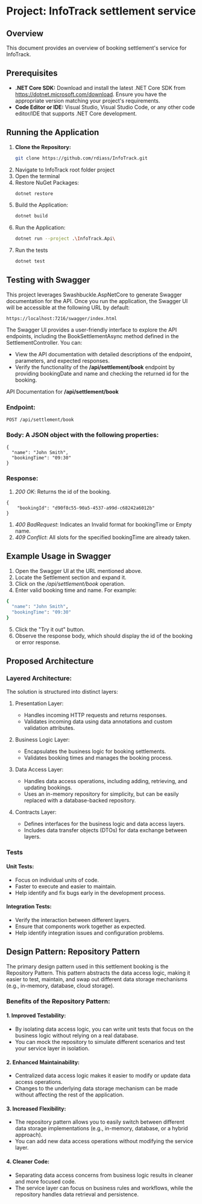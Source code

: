 # Project: InfoTrack settlement service

## Overview

This document provides an overview of booking settlement's service for InfoTrack.

## Prerequisites

* **.NET Core SDK:** Download and install the latest .NET Core SDK from https://dotnet.microsoft.com/download. Ensure you have the appropriate version matching your project's requirements.
* **Code Editor or IDE:** Visual Studio, Visual Studio Code, or any other code editor/IDE that supports .NET Core development.

## Running the Application

1. **Clone the Repository:**
	```bash
   git clone https://github.com/rdiass/InfoTrack.git
	```
1. Navigate to InfoTrack root folder project
1. Open the terminal
1. Restore NuGet Packages:
	```bash
	dotnet restore
	```
1. Build the Application:
	```bash
	dotnet build
	```
1. Run the Application:
	```bash
	dotnet run --project .\InfoTrack.Api\
    ```
1. Run the tests
	```bash
	dotnet test
    ```

## Testing with Swagger

This project leverages Swashbuckle.AspNetCore to generate Swagger documentation for the API. Once you run the application, the Swagger UI will be accessible at the following URL by default:

	https://localhost:7216/swagger/index.html

The Swagger UI provides a user-friendly interface to explore the API endpoints, including the BookSettlementAsync method defined in the SettlementController. You can:

* View the API documentation with detailed descriptions of the endpoint, parameters, and expected responses.
* Verify the functionality of the **/api/settlement/book** endpoint by providing bookingDate and name and checking the returned id for the booking.

API Documentation for **/api/settlement/book**

### Endpoint:

	POST /api/settlement/book

### Body: A JSON object with the following properties:

	{
	  "name": "John Smith",
	  "bookingTime": "09:30"
	}

### Response:

1. *200 OK*: Returns the id of the booking.
```
{
    "bookingId": "d90f8c55-90a5-4537-a99d-c68242a6012b"
}
```
1. *400 BadRequest*: Indicates an Invalid format for bookingTime or Empty name.
1. *409 Conflict*: All slots for the specified bookingTime are already taken.


## Example Usage in Swagger

1. Open the Swagger UI at the URL mentioned above.
1. Locate the Settlement section and expand it.
1. Click on the */api/settlement/book* operation.
1. Enter valid booking time and name. For example:

```bash
{
  "name": "John Smith",
  "bookingTime": "09:30"
}
```

5. Click the "Try it out" button.
1. Observe the response body, which should display the id of the booking or error response.


## Proposed Architecture

### Layered Architecture:

The solution is structured into distinct layers:

1. Presentation Layer:
	- Handles incoming HTTP requests and returns responses.
	- Validates incoming data using data annotations and custom validation attributes.
	
1. Business Logic Layer:
	- Encapsulates the business logic for booking settlements.
	- Validates booking times and manages the booking process.
	
3. Data Access Layer: 
	- Handles data access operations, including adding, retrieving, and updating bookings.
	- Uses an in-memory repository for simplicity, but can be easily replaced with a database-backed repository.

4. Contracts Layer:
	- Defines interfaces for the business logic and data access layers.
	- Includes data transfer objects (DTOs) for data exchange between layers.

### Tests

#### Unit Tests:
- Focus on individual units of code.
- Faster to execute and easier to maintain.
- Help identify and fix bugs early in the development process.

#### Integration Tests:
- Verify the interaction between different layers.
- Ensure that components work together as expected.
- Help identify integration issues and configuration problems.


## Design Pattern: Repository Pattern

The primary design pattern used in this settlement booking is the Repository Pattern. This pattern abstracts the data access logic, making it easier to test, maintain, and swap out different data storage mechanisms (e.g., in-memory, database, cloud storage).

### Benefits of the Repository Pattern:
#### 1. Improved Testability:

- By isolating data access logic, you can write unit tests that focus on the business logic without relying on a real database.
- You can mock the repository to simulate different scenarios and test your service layer in isolation.

#### 2. Enhanced Maintainability:

- Centralized data access logic makes it easier to modify or update data access operations.
- Changes to the underlying data storage mechanism can be made without affecting the rest of the application.

#### 3. Increased Flexibility:

- The repository pattern allows you to easily switch between different data storage implementations (e.g., in-memory, database, or a hybrid approach).
- You can add new data access operations without modifying the service layer.

#### 4. Cleaner Code:

- Separating data access concerns from business logic results in cleaner and more focused code.
- The service layer can focus on business rules and workflows, while the repository handles data retrieval and persistence.

